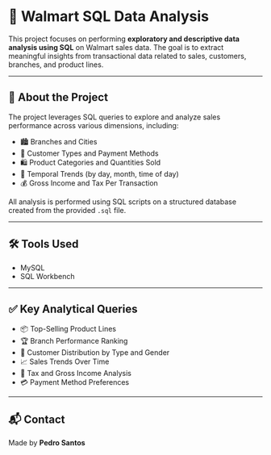 # 🛒 Walmart SQL Data Analysis

This project focuses on performing **exploratory and descriptive data analysis using SQL** on Walmart sales data. The goal is to extract meaningful insights from transactional data related to sales, customers, branches, and product lines.

---

## 🧾 About the Project

The project leverages SQL queries to explore and analyze sales performance across various dimensions, including:

- 🏙️ Branches and Cities  
- 👥 Customer Types and Payment Methods  
- 🛍️ Product Categories and Quantities Sold  
- 📅 Temporal Trends (by day, month, time of day)  
- 💰 Gross Income and Tax Per Transaction  

All analysis is performed using SQL scripts on a structured database created from the provided `.sql` file.

---



## 🛠️ Tools Used

- MySQL  
- SQL Workbench  

---

## ✅ Key Analytical Queries

- 📦 Top-Selling Product Lines  
- 🏆 Branch Performance Ranking  
- 👤 Customer Distribution by Type and Gender  
- 📈 Sales Trends Over Time  
- 💸 Tax and Gross Income Analysis  
- 💳 Payment Method Preferences  

---

## 📬 Contact

Made by **Pedro Santos**
